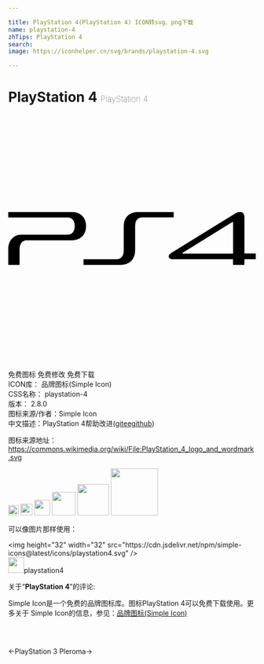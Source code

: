 ```yaml
---

title: PlayStation 4(PlayStation 4) ICON转svg、png下载
name: playstation-4
zhTips: PlayStation 4
search: 
image: https://iconhelper.cn/svg/brands/playstation-4.svg

---
```


# PlayStation 4  <small style="font-size: 60%;font-weight: 100">PlayStation 4</small>

<div id="svg" class="svg-wrap">
<svg role="img" viewBox="0 0 24 24" xmlns="http://www.w3.org/2000/svg"><title>PlayStation 4 icon</title><path d="M12.305 13.18v-2.387c0-.487.227-.835.712-.835h2.99c.017 0 .035-.018.035-.036v-.475c0-.004 0-.008-.003-.012h-3.66c-.792.1-1.18.653-1.18 1.358v2.386c0 .483-.233.832-.71.832H7.335c-.018 0-.036.012-.036.036v.475c0 .02.01.035.023.04h3.584c.933-.025 1.393-.62 1.393-1.386zM.025 14.565h1.05c.013-.005.025-.02.025-.04v-1.52c0-.488.275-.824.676-.824H6.1c.974 0 1.446-.6 1.446-1.384 0-.706-.387-1.258-1.18-1.358H.006c0 .003-.006.005-.006.01v.475c0 .024.013.036.037.036h5.698c.484 0 .712.35.712.834s-.227.836-.712.836H1.227c-.7 0-1.226.592-1.226 1.373v1.52c0 .02.01.036.028.04zm16-.55h5.74c.017 0 .03.012.03.024v.483c0 .024.017.036.035.036h1.035c.018 0 .036-.01.036-.036v-.475c0-.018.02-.036.04-.036h1.028c.024 0 .036-.018.036-.036v-.484c0-.018-.01-.036-.035-.036h-1.03c-.02 0-.037-.017-.037-.035V9.958c0-.283-.104-.463-.28-.523h-.3c-.093.024-.195.067-.303.132l-6.182 3.817c-.24.15-.323.318-.263.445.048.104.185.182.454.182zm.896-.637l4.79-2.963c.03-.024.09-.018.09.048v2.963c0 .018-.015.036-.033.036H16.95c-.04 0-.06-.012-.065-.024-.006-.024.005-.042.036-.06z"/></svg>
</div>
<detail full-name='playstation-4'></detail>

<div class="detail-page">
<p>
<span><span class="badge-success badge">免费图标</span> <span class="badge-success badge">免费修改</span>  <span class="badge-success badge">免费下载</span> </span>
<br/>
<span>
ICON库：
<span class="badge-secondary badge">品牌图标(Simple Icon)</span> 
</span>
<br/>
<span>
CSS名称：
<span class="badge-secondary badge">playstation-4</span> 
</span>

<br/>
<span>
版本：
<span class="badge-secondary badge">2.8.0</span> 
</span>
<br/>
<span>图标来源/作者：<span class="badge-light badge">Simple Icon</span></span> 
<br/>
<span class="zh-detail">中文描述：<span class="badge-primary badge">PlayStation 4</span><span class="help-link"><span>帮助改进</span>(<a href="https://gitee.com/liuwave/icon-helper/edit/master/json/brands/playstation-4.json" target="_blank" rel="noopener noreferrer">gitee</a><a href="https://github.com/liuwave/icon-helper/edit/master/json/brands/playstation-4.json" target="_blank" rel="noopener noreferrer">github</a></span>)</span><br/>
</p>
</div><div class="description description alert alert-light"><p>图标来源地址：<a href="https://commons.wikimedia.org/wiki/File:PlayStation_4_logo_and_wordmark.svg" target="_blank" rel="noopener noreferrer">https://commons.wikimedia.org/wiki/File:PlayStation_4_logo_and_wordmark.svg</a></p></div>
<div class="alert alert-dark">
<img height="21" width="21" src="https://cdn.jsdelivr.net/npm/simple-icons@latest/icons/playstation4.svg" />
<img height="24" width="24" src="https://cdn.jsdelivr.net/npm/simple-icons@latest/icons/playstation4.svg" />
<img height="32" width="32" src="https://cdn.jsdelivr.net/npm/simple-icons@latest/icons/playstation4.svg" />
<img height="48" width="48" src="https://cdn.jsdelivr.net/npm/simple-icons@latest/icons/playstation4.svg" />
<img height="64" width="64" src="https://cdn.jsdelivr.net/npm/simple-icons@latest/icons/playstation4.svg" />
<img height="96" width="96" src="https://cdn.jsdelivr.net/npm/simple-icons@latest/icons/playstation4.svg" />

</div>
<div>
  <p>可以像图片那样使用：    
  </p>
  <div class="alert alert-primary" style="font-size: 14px">
    &lt;img height="32" width="32" src="https://cdn.jsdelivr.net/npm/simple-icons@latest/icons/playstation4.svg" /&gt;
    <copy-btn content='<img height="32" width="32" src="https://cdn.jsdelivr.net/npm/simple-icons@latest/icons/playstation4.svg" />'></copy-btn>
  </div>
  <div class="alert alert-secondary">
    <img height="32" width="32" src="https://cdn.jsdelivr.net/npm/simple-icons@latest/icons/playstation4.svg" />playstation4
    <copy-btn content="playstation4" btn-title="复制图标名称"></copy-btn>
  </div>
</div>
<div class="icon-detail__container">
<p>关于“<b>PlayStation 4</b>”的评论:</p>
</div>
<Vssue title="关于“PlayStation 4”的评论" />
<div><p>Simple Icon是一个免费的品牌图标库。图标PlayStation 4可以免费下载使用。更多关于  Simple Icon的信息，参见：<a target="_blank" href="https://iconhelper.cn/brands.html">品牌图标(Simple Icon)</a>
</p></div>


<div style="padding:2rem 0 " class="page-nav"><p class="inner"><span class="prev">←<router-link to="/icon/playstation-3.html">PlayStation 3</router-link></span> <span class="next"><router-link to="/icon/pleroma.html">Pleroma</router-link>→</span></p></div>
